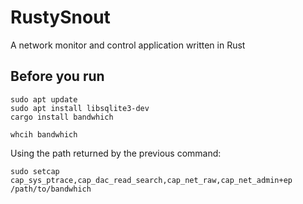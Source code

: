 # RustySnout
A network monitor and control application written in Rust

## Before you run

```
sudo apt update
sudo apt install libsqlite3-dev
cargo install bandwhich
```

```
whcih bandwhich
```
Using the path returned by the previous command:
```
sudo setcap cap_sys_ptrace,cap_dac_read_search,cap_net_raw,cap_net_admin+ep /path/to/bandwhich
```
